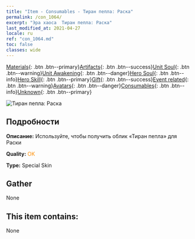 ```yaml
---
title: "Item - Consumables - Тиран пепла: Раска"
permalink: /con_1064/
excerpt: "Эра хаоса  Тиран пепла: Раска"
last_modified_at: 2021-04-27
locale: ru
ref: "con_1064.md"
toc: false
classes: wide
---
```

 [Materials](/ItemsRU/){: .btn .btn--primary}[Artifacts](/ItemsRU/Artifacts/){: .btn .btn--success}[Unit Soul](/ItemsRU/UnitSoul/){: .btn .btn--warning}[Unit Awakening](/ItemsRU/UnitAwakening/){: .btn .btn--danger}[Hero Soul](/ItemsRU/HeroSoul/){: .btn .btn--info}[Hero Skill](/ItemsRU/HeroSkill/){: .btn .btn--primary}[Gift](/ItemsRU/Gift/){: .btn .btn--success}[Event related](/ItemsRU/Events/){: .btn .btn--warning}[Avatars](/ItemsRU/Avatars/){: .btn .btn--danger}[Consumables](/ItemsRU/Consumables/){: .btn .btn--info}[Unknown](/ItemsRU/Unknown/){: .btn .btn--primary}

 ![Тиран пепла: Раска](/images/h/h_Rashka3.jpg)

## Подробности
 **Описание:** Используйте, чтобы получить облик «Тиран пепла» для Раски

 **Quality:** <span style="color: #FF8C00">OK</span>

 **Type:** Special Skin

## Gather

  None

## This item contains:

  None

